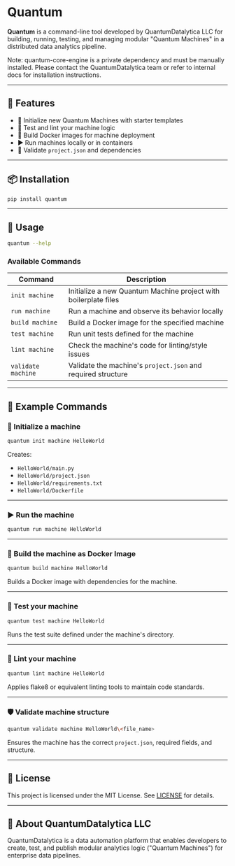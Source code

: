 # Quantum

**Quantum** is a command-line tool developed by QuantumDatalytica LLC for building, running, testing, and managing modular "Quantum Machines" in a distributed data analytics pipeline.

Note: quantum-core-engine is a private dependency and must be manually installed.
Please contact the QuantumDatalytica team or refer to internal docs for installation instructions.

---

## 🚀 Features

- 🧱 Initialize new Quantum Machines with starter templates
- 🧪 Test and lint your machine logic
- 🐳 Build Docker images for machine deployment
- ▶️ Run machines locally or in containers
- 🔎 Validate `project.json` and dependencies

---

## 📦 Installation

```bash
pip install quantum
```

---

## 📖 Usage

```bash
quantum --help
```

### Available Commands

| Command           | Description                                                                 |
|------------------|-----------------------------------------------------------------------------|
| `init machine`    | Initialize a new Quantum Machine project with boilerplate files             |
| `run machine`     | Run a machine and observe its behavior locally                              |
| `build machine`   | Build a Docker image for the specified machine                              |
| `test machine`    | Run unit tests defined for the machine                                      |
| `lint machine`    | Check the machine's code for linting/style issues                           |
| `validate machine`| Validate the machine's `project.json` and required structure                |

---

## 🧪 Example Commands

### 🔧 Initialize a machine

```bash
quantum init machine HelloWorld
```

Creates:
- `HelloWorld/main.py`
- `HelloWorld/project.json`
- `HelloWorld/requirements.txt`
- `HelloWorld/Dockerfile`

---

### ▶️ Run the machine

```bash
quantum run machine HelloWorld
```

---

### 🐳 Build the machine as Docker Image

```bash
quantum build machine HelloWorld
```

Builds a Docker image with dependencies for the machine.

---

### 🧪 Test your machine

```bash
quantum test machine HelloWorld
```

Runs the test suite defined under the machine's directory.

---

### 🎯 Lint your machine

```bash
quantum lint machine HelloWorld
```

Applies flake8 or equivalent linting tools to maintain code standards.

---

### 🛡 Validate machine structure

```bash
quantum validate machine HelloWorld\<file_name>
```

Ensures the machine has the correct `project.json`, required fields, and structure.

---

## 📄 License

This project is licensed under the MIT License. See [LICENSE](LICENSE) for details.

---

## 🧠 About QuantumDatalytica LLC

QuantumDatalytica is a data automation platform that enables developers to create, test, and publish modular analytics logic ("Quantum Machines") for enterprise data pipelines.
